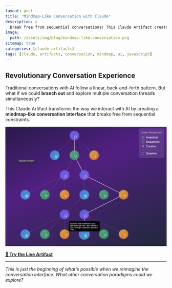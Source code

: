```yaml
---
layout: post
title: "Mindmap-Like Conversation with Claude"
description: >
  Break free from sequential conversations! This Claude Artifact creates a dynamic, branching conversation experience that lets you explore multiple discussion threads simultaneously.
image: 
  path: /assets/img/blog/mindmap-like-conversation.png
sitemap: true
categories: [claude-artifacts]
tags: [claude, artifacts, conversation, mindmap, ui, javascript]
---
```


## Revolutionary Conversation Experience

Traditional conversations with AI follow a linear, back-and-forth pattern. But what if we could **branch out** and explore multiple conversation threads simultaneously? 

This Claude Artifact transforms the way we interact with AI by creating a **mindmap-like conversation interface** that breaks free from sequential constraints.

[![Mindmap Conversation Interface](/assets/img/blog/mindmap-like-conversation.png)](https://claude.ai/public/artifacts/0b8d19e7-53f0-47a5-a41f-302f674af269)

**[🚀 Try the Live Artifact](https://claude.ai/public/artifacts/0b8d19e7-53f0-47a5-a41f-302f674af269)**

---

*This is just the beginning of what's possible when we reimagine the conversation interface. What other conversation paradigms could we explore?*